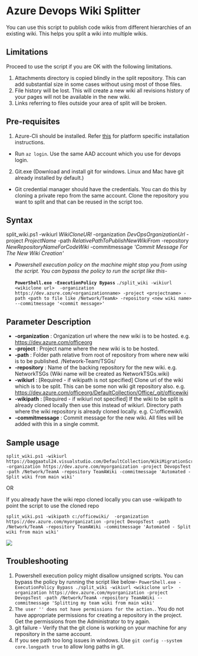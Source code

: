 # Azure Devops Wiki Splitter 

You can use this script to publish code wikis from different hierarchies of an existing wiki. This helps you split a wiki into multiple wikis.

## Limitations

Proceed to use the script if you are OK with the following limitations.

1. Attachments directory is copied blindly in the split repository. This can add substantial size in some cases without using most of those files. 
1. File history will be lost. This will create a new wiki all revisions history of your pages will not be available in the new wiki.
1. Links referring to files outside your area of split will be broken. 


## Pre-requisites 

1. Azure-Cli should be installed. Refer [this](https://docs.microsoft.com/en-us/cli/azure/install-azure-cli?view=azure-cli-latest) for platform specific installation instructions.
- Run `az login`. Use the same AAD account which you use for devops login. 

2. Git.exe (Download and install git for windows. Linux and Mac have git already installed by default.)
- Git credential manager should have the credentials. You can do this by cloning a private repo from the same account. Clone the repository you want to split and that can be reused in the script too. 


## Syntax 

split_wiki.ps1 -wikiurl _WikiCloneURl_  -organization _DevOpsOrganizationUrl_ -project _ProjectName_ -path _RelativePathToPublishNewWikiFrom_ -repository _NewRepositoryNameForCodeWiki_ -commitmessage _'Commit Message For The New Wiki Creation'_

* _Powershell execution policy on the machine might stop you from using the script. You can bypass the policy to run the script like this-_

    **`PowerShell.exe -ExecutionPolicy Bypass`** `./split_wiki -wikiurl <wikiclone url>  -organization https://dev.azure.com/<organizationname> -project <projectname> -path <path to file like /Network/TeamA> -repository <new wiki name> --commitmessage '<commit message>'` 

## Parameter Description

 - **-organization** : Organization url where the new wiki is to be hosted. e.g. https://dev.azure.com/officeorg
 - **-project** : Project name where the new wiki is to be hosted. 
 - **-path** : Folder path relative from root of repository from where new wiki is to be published. /Network-Team/TSGs/
 - **-repository** : Name of the backing repository for the new wiki. e.g. NetworkTSGs (Wiki name will be created as NetworkTSGs.wiki)
 - **-wikiurl** : [Required - if wikipath is not specified] Clone url of the wiki which is to be split. This can be some non wiki git repository also. e.g. https://dev.azure.com/officeorg/DefaultCollection/Office/_git/officewiki
 - **-wikipath** : [Required - if wikiurl not specified] If the wiki to be split is already cloned locally then use this instead of wikiurl. Directory path where the wiki repository is already cloned locally. e.g. C:\officewiki\
 - **-commitmessage** : Commit message for the new wiki. All files will be added with this in a single commit.


## Sample usage

```
split_wiki.ps1 -wikiurl https://baggaatul24.visualstudio.com/DefaultCollection/WikiMigrationScript/_git/abc123  -organization https://dev.azure.com/myorganization -project DevopsTest -path /Network/TeamA -repository TeamAWiki -commitmessage 'Automated - Split wiki from main wiki'
```

OR

If you already have the wiki repo cloned locally you can use -wikipath to point the script to use the cloned repo
```
split_wiki.ps1 -wikipath c:/officewiki/  -organization https://dev.azure.com/myorganization -project DevopsTest -path /Network/TeamA -repository TeamAWiki -commitmessage 'Automated - Split wiki from main wiki'
```

![](WikiMigrationScript.gif)


## Troubleshooting

1. Powershell execution policy might disallow unsigned scripts. You can bypass the policy by running the script like below- 
`PowerShell.exe -ExecutionPolicy Bypass ./split_wiki -wikiurl <wikiclone url>  -organization https://dev.azure.com/myorganization -project DevopsTest -path /Network/TeamA -repository TeamAWiki --commitmessage 'Splitting my team wiki from main wiki'`
1. `The user '' does not have permissions for the action.`. You do not have appropriate permissions for creating a repository in the project. Get the permissions from the Administrator to try again.
1. git failure - Verify that the git clone is working on your machine for any repository in the same account. 
1. If you see path too long issues in windows. Use `git config --system core.longpath true` to allow long paths in git. 
